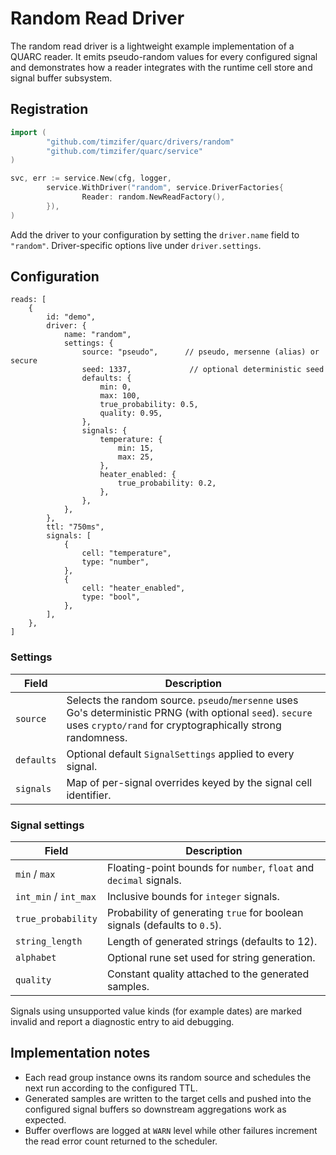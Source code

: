 # Random Read Driver

The random read driver is a lightweight example implementation of a QUARC reader.
It emits pseudo-random values for every configured signal and demonstrates how a
reader integrates with the runtime cell store and signal buffer subsystem.

## Registration

```go
import (
        "github.com/timzifer/quarc/drivers/random"
        "github.com/timzifer/quarc/service"
)

svc, err := service.New(cfg, logger,
        service.WithDriver("random", service.DriverFactories{
                Reader: random.NewReadFactory(),
        }),
)
```

Add the driver to your configuration by setting the `driver.name` field to
`"random"`. Driver-specific options live under `driver.settings`.

## Configuration

```cue
reads: [
    {
        id: "demo",
        driver: {
            name: "random",
            settings: {
                source: "pseudo",      // pseudo, mersenne (alias) or secure
                seed: 1337,             // optional deterministic seed
                defaults: {
                    min: 0,
                    max: 100,
                    true_probability: 0.5,
                    quality: 0.95,
                },
                signals: {
                    temperature: {
                        min: 15,
                        max: 25,
                    },
                    heater_enabled: {
                        true_probability: 0.2,
                    },
                },
            },
        },
        ttl: "750ms",
        signals: [
            {
                cell: "temperature",
                type: "number",
            },
            {
                cell: "heater_enabled",
                type: "bool",
            },
        ],
    },
]
```

### Settings

| Field | Description |
|-------|-------------|
| `source` | Selects the random source. `pseudo`/`mersenne` uses Go's deterministic PRNG (with optional `seed`). `secure` uses `crypto/rand` for cryptographically strong randomness. |
| `defaults` | Optional default `SignalSettings` applied to every signal. |
| `signals` | Map of per-signal overrides keyed by the signal cell identifier. |

### Signal settings

| Field | Description |
|-------|-------------|
| `min` / `max` | Floating-point bounds for `number`, `float` and `decimal` signals. |
| `int_min` / `int_max` | Inclusive bounds for `integer` signals. |
| `true_probability` | Probability of generating `true` for boolean signals (defaults to `0.5`). |
| `string_length` | Length of generated strings (defaults to 12). |
| `alphabet` | Optional rune set used for string generation. |
| `quality` | Constant quality attached to the generated samples. |

Signals using unsupported value kinds (for example dates) are marked invalid and
report a diagnostic entry to aid debugging.

## Implementation notes

* Each read group instance owns its random source and schedules the next run
  according to the configured TTL.
* Generated samples are written to the target cells and pushed into the
  configured signal buffers so downstream aggregations work as expected.
* Buffer overflows are logged at `WARN` level while other failures increment the
  read error count returned to the scheduler.
